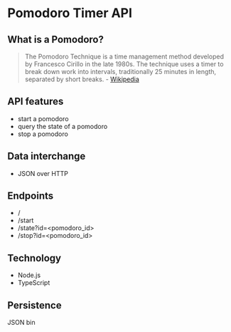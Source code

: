 # Pomodoro Timer API

## What is a Pomodoro?


> The Pomodoro Technique is a time management method developed by Francesco Cirillo in the late 1980s. The technique uses a timer to break down work into intervals, traditionally 25 minutes in length, separated by short breaks. - [Wikipedia](https://en.wikipedia.org/wiki/Pomodoro_Technique)

## API features

- start a pomodoro
- query the state of a pomodoro
- stop a pomodoro

## Data interchange

- JSON over HTTP

## Endpoints

- /
- /start
- /state?id=<pomodoro_id>
- /stop?id=<pomodoro_id>

## Technology

- Node.js
- TypeScript

## Persistence

JSON bin